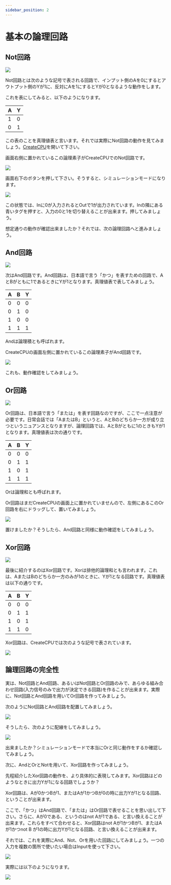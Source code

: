 ```yaml
---
sidebar_position: 2
---
```

# 基本の論理回路

## Not回路
![](./not.png)

Not回路とは次のような記号で表される回路で、インプット側のAを0にするとアウトプット側のYが1に、反対にAを1にするとYが0となるような動作をします。

これを表にしてみると、以下のようになります。

| A | Y |
| - | - |
| 1 | 0 |
| 0 | 1 |

この表のことを真理値表と言います。それでは実際にNot回路の動作を見てみましょう。[CreateCPU](https://create-cpu.pages.dev/)を開いて下さい。

画面右側に置かれているこの論理素子がCreateCPUでのNot回路です。

![](./CreateCPU_not.png)

画面右下のボタンを押して下さい。そうすると、シミュレーションモードになります。

![](./CreateCPU_not2.png)

この状態では、Inに0が入力されるとOutで1が出力されています。Inの隣にある青いタグを押すと、入力の0と1を切り替えることが出来ます。押してみましょう。

想定通りの動作が確認出来ましたか？それでは、次の論理回路へと進みましょう。

## And回路
![](./and.png)

次はAnd回路です。And回路は、日本語で言う「かつ」を表すための回路で、AとBがともに1であるときにYが1となります。真理値表で表してみましょう。

| A | B | Y |
| - | - | - |
| 0 | 0 | 0 |
| 0 | 1 | 0 |
| 1 | 0 | 0 |
| 1 | 1 | 1 |

Andは論理積とも呼ばれます。

CreateCPUの画面左側に置かれているこの論理素子がAnd回路です。

![](./CreateCPU_and.png)

これも、動作確認をしてみましょう。

## Or回路
![](./or.png)

Or回路は、日本語で言う「または」を表す回路なのですが、ここで一点注意が必要です。日常会話では「AまたはB」というと、AとBのどちらか一方が成り立つというニュアンスとなりますが、論理回路では、AとBがともに1のときもYが1となります。真理値表は次の通りです。

| A | B | Y |
| - | - | - |
| 0 | 0 | 0 |
| 0 | 1 | 1 |
| 1 | 0 | 1 |
| 1 | 1 | 1 |

Orは論理和とも呼ばれます。

Or回路はまだCreateCPUの画面上に置かれていませんので、左側にあるこのOr回路を右にドラッグして、置いてみましょう。

![](./CreateCPU_or.png)

置けましたか？そうしたら、And回路と同様に動作確認をしてみましょう。

## Xor回路
![](./xor.png)

最後に紹介するのはXor回路です。Xorは排他的論理和とも言われます。これは、AまたはBのどちらか一方のみが1のときに、Yが1となる回路です。真理値表は以下の通りです。

| A | B | Y |
| - | - | - |
| 0 | 0 | 0 |
| 0 | 1 | 1 |
| 1 | 0 | 1 |
| 1 | 1 | 0 |

Xor回路は、CreateCPUでは次のような記号で表されています。

![](./CreateCPU_xor.png)

## 論理回路の完全性
実は、Not回路とAnd回路、あるいはNot回路とOr回路のみで、あらゆる組み合わせ回路(入力信号のみで出力が決定できる回路)を作ることが出来ます。実際に、Not回路とAnd回路を用いてOr回路を作ってみましょう。

次のようにNot回路とAnd回路を配置してみましょう。

![](./CreateCPU_and_not.png)

そうしたら、次のように配線をしてみましょう。

![](./CreateCPU_and_not_wired.png)

出来ましたか？シミュレーションモードで本当にOrと同じ動作をするか確認してみましょう。

次に、AndとOrとNotを用いて、Xor回路を作ってみましょう。

先程紹介したXor回路の動作を、より具体的に表現してみます。Xor回路はどのようなときに出力Yが1になる回路でしょうか？

Xor回路は、Aが0かつBが1、またはAが1かつBが0の時に出力Yが1となる回路、ということが出来ます。

ここで、「かつ」はAnd回路で、「または」はOr回路で表せることを思い出して下さい。さらに、Aが0である、というのはnot Aが1である、と言い換えることが出来ます。これらをすべて合わせると、Xor回路はnot Aが1かつBが1、またはAが1かつnot B が1の時に出力Yが1となる回路、と言い換えることが出来ます。

それでは、これを実際にAnd、Not、Orを用いた回路にしてみましょう。一つの入力を複数の箇所で使いたい場合はInputを使って下さい。

![](./input.png)

実際には以下のようになります。

![](./make_xor.png)

